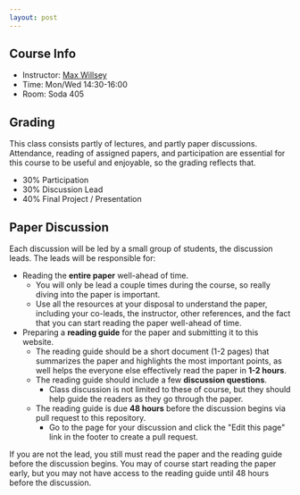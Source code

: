 ```yaml
---
layout: post
---
```


## Course Info

- Instructor: [Max Willsey](https://mwillsey.com)
- Time: Mon/Wed 14:30-16:00
- Room: Soda 405

## Grading

This class consists partly of lectures, and partly paper discussions.
Attendance, reading of assigned papers, 
 and participation are essential for this course
 to be useful and enjoyable, so the grading reflects that.

- 30% Participation
- 30% Discussion Lead
- 40% Final Project / Presentation

## Paper Discussion

Each discussion will be led by a small group of students, the discussion leads.
The leads will be responsible for:

- Reading the **entire paper** well-ahead of time.
  - You will only be lead a couple times during the course,
    so really diving into the paper is important.
  - Use all the resources at your disposal to understand the paper, 
    including your co-leads, the instructor, other references, 
    and the fact that you can start reading the paper well-ahead of time.
- Preparing a **reading guide** for the paper and submitting it to this website.
  - The reading guide should be a short document (1-2 pages)
    that summarizes the paper and highlights the most important points,
    as well helps the everyone else effectively read the paper in **1-2 hours**.
  - The reading guide should include a few **discussion questions**.
    - Class discussion is not limited to these of course,
      but they should help guide the readers as they go through the paper.
  - The reading guide is due **48 hours** before the discussion begins
    via pull request to this repository.
    - Go to the page for your discussion and click 
      the "Edit this page" link in the footer to create a pull request.

If you are not the lead, 
 you still must read the paper and the reading guide
 before the discussion begins.
You may of course start reading the paper early,
 but you may not have access to the reading guide
 until 48 hours before the discussion.

    
